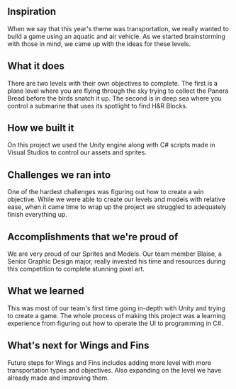 ## Inspiration
When we say that this year's theme was transportation, we really wanted to build a game using an aquatic and air vehicle. As we started brainstorming with those in mind, we came up with the ideas for these levels.

## What it does
There are two levels with their own objectives to complete. The first is a plane level where you are flying through the sky trying to collect the Panera Bread before the birds snatch it up. The second is in deep sea where you control a submarine that uses its spotlight to find H&R Blocks. 

## How we built it
On this project we used the Unity engine along with C# scripts made in Visual Studios to control our assets and sprites. 

## Challenges we ran into
One of the hardest challenges was figuring out how to create a win objective. While we were able to create our levels and models with relative ease, when it came time to wrap up the project we struggled to adequately finish everything up.

## Accomplishments that we're proud of
We are very proud of our Sprites and Models. Our team member Blaise, a Senior Graphic Design major, really invested his time and resources during this competition to complete stunning pixel art.

## What we learned
This was most of our team's first time going in-depth with Unity and trying to create a game. The whole process of making this project was a learning experience from figuring out how to operate the UI to programming in C#.

## What's next for Wings and Fins
Future steps for Wings and Fins includes adding more level with more transportation types and objectives. Also expanding on the level we have already made and improving them.
